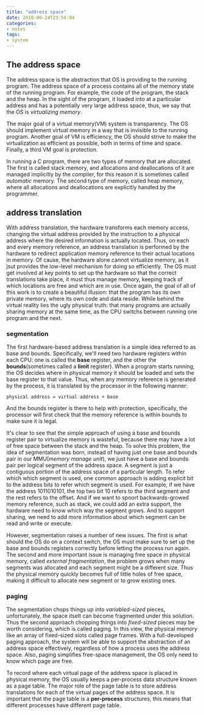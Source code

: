 ```yaml
---
title: "address space"
date: 2018-06-24T23:54:04
categories:
- notes
tags:
- system
---
```


## The address space ##
The address space is the abstraction that OS is providing to the running program. The address space of a process contains
all of the memory state of the running program. For example, the code of the program, the stack and the heap. In the sight
of the program, it loaded into at a particular address and has a potentially very large address space, thus, we say that
the OS is _virtualizing memory_.
<!-- more -->

The major goal of a virtual memory(VM) system is transparency. The OS should implement virtual memory in a way that is 
invisible to the running program. Another goal of VM is efficiency, the OS should strive to make the virtualization as
efficient as possible, both in terms of time and space. Finally, a third VM goal is protection.

In running a C program, there are two types of memory that are allocated. The first is called stack memory, and allocations
and deallocations of it are managed implicitly by the compiler, for this reason it is sometimes called _automatic_ memory.
The second type of memory, called heap memory, where all allocations and deallocations are explicitly handled by the programmer.

## address translation ##
With address translation, the hardware transforms each memory access, changing the virtual address provided by the instruction
to a physical address where the desired information is actually located. Thus, on each and every memory reference, an 
address translation is performed by the hardware to redirect application memory reference to their actual locations in 
memory. Of cause, the hardware alone cannot virtualize memory, as it jsut provides the low-level mechanism for doing so
efficiently. The OS must get involved at key points to set up the hardware so that the correct translations take place,
it must thus manage memory, keeping track of which locations are free and which are in use. Once again, the goal of all 
of this work is to create a beautiful illusion: that the program has its own private memory, where its own code and data
reside. While behind the virtual reality lies the ugly physical truth: that many programs are actually sharing memory at
the same time, as the CPU switchs between running one program and the next.

### segmentation ###
The first hardware-based address translation is a simple idea referred to as base and bounds. Specifically, we'll need
two hardware registers within each CPU: one is called the __base__ register, and the other the __bounds__(sometimes called
a __limit__ register). When a program starts running, the OS decides where in physical memory it should be loaded and sets
the base register to that value. Thus, when any memory reference is generated by the process, it is translated by the 
processor in the following manner:
```
physical address = virtual address + base
```
And the bounds register is there to help with protection, specifically, the processor will first check that the memory
reference is within bounds to make sure it is legal.

It's clear to see that the simple approach of using a base and bounds register pair to virtualize memory is wasteful, 
because there may have a lot of free space between the stack and the heap. To solve this problem, the idea of segmentation
was born, instead of having just one base and bounds pair in our MMU(_memory manage unit_), we just have a base and bounds
pair per logical segment of the address space. A segment is just a contiguous portion of the address space of a particular
length. To refer which which segment is used, one common approach is adding explicit bit to the address bits to refer which
segment is used. For example, if we have the address 1011010101, the top two bit 10 refers to the third segment and the
rest refers to the offset. And if we want to spoort backwards-growed memory reference, such as stack, we could add an extra
support, the hardware need to know which way the segment grows. And to support sharing, we need to add more information
about which segment can be read and write or execute. 

However, segmentation raises a number of new issues. The first is what should the OS do on a context switch, the OS must 
make sure to set up the base and bounds registers correctly before letting the process run again. The second and more 
important issue is managing free space in physical memory, called _external fragmentation_, the problem grows when many
segments was allocated and each segment might be a different size. Thus the physical memory quickly becomes full of little
holes of free space, making it difficult to allocate new segment or to grow existing ones.

### paging ###
The segmentation chops things up into _variabled-sized_ pieces, unfortunately, the space itselt can become fragmented under
this solution. Thus the second approach chopping things into _fixed-sized_ pieces may be worth considering, which is called
paging. In this view, the physical memory like an array of fixed-sized slots called page frames. With a full-developed 
paging approach, the system will be able to support the abstraction of an address space effectively, regardless of how a
process uses the address space. Also, paging simplifies free-space management, the OS only need to know which page are free. 

To record where each virtual page of the address space is placed in physical memory, the OS usually keeps a per-process
data structure known as a page table. The major role of the page table is to store address translations for each of the 
virtual pages of the address space. It is important that the page table is a __per-process__ structures, this means that
different processes have different page table.
